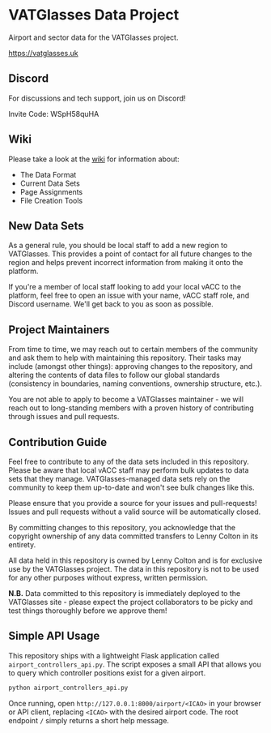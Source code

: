 # VATGlasses Data Project
Airport and sector data for the VATGlasses project.

https://vatglasses.uk

## Discord
For discussions and tech support, join us on Discord!

Invite Code: WSpH58quHA

## Wiki
Please take a look at the [wiki](https://github.com/lennycolton/vatglasses-data/wiki) for information about:
- The Data Format
- Current Data Sets
- Page Assignments
- File Creation Tools

## New Data Sets
As a general rule, you should be local staff to add a new region to VATGlasses. This provides a point of contact for all future changes to the region and helps prevent incorrect information from making it onto the platform.

If you're a member of local staff looking to add your local vACC to the platform, feel free to open an issue with your name, vACC staff role, and Discord username. We'll get back to you as soon as possible.

## Project Maintainers
From time to time, we may reach out to certain members of the community and ask them to help with maintaining this repository. Their tasks may include (amongst other things): approving changes to the repository, and altering the contents of data files to follow our global standards (consistency in boundaries, naming conventions, ownership structure, etc.).

You are not able to apply to become a VATGlasses maintainer - we will reach out to long-standing members with a proven history of contributing through issues and pull requests.

## Contribution Guide
Feel free to contribute to any of the data sets included in this repository. Please be aware that local vACC staff may perform bulk updates to data sets that they manage. VATGlasses-managed data sets rely on the community to keep them up-to-date and won't see bulk changes like this.

Please ensure that you provide a source for your issues and pull-requests! Issues and pull requests without a valid source will be automatically closed.

By committing changes to this repository, you acknowledge that the copyright ownership of any data committed transfers to Lenny Colton in its entirety.

All data held in this repository is owned by Lenny Colton and is for exclusive use by the VATGlasses project. The data in this repository is not to be used for any other purposes without express, written permission.

**N.B.** Data committed to this repository is immediately deployed to the VATGlasses site - please expect the project collaborators to be picky and test things thoroughly before we approve them!

## Simple API Usage

This repository ships with a lightweight Flask application called
`airport_controllers_api.py`. The script exposes a small API that allows
you to query which controller positions exist for a given airport.

```bash
python airport_controllers_api.py
```

Once running, open `http://127.0.0.1:8000/airport/<ICAO>` in your browser
or API client, replacing `<ICAO>` with the desired airport code. The root
endpoint `/` simply returns a short help message.
